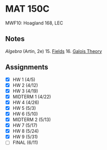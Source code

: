 # MAT 150C
MWF10: Hoagland 168, LEC
## Notes
*Algebra* (Artin, 2e)
15. [Fields](../notes/fields.md)
16. [Galois Theory](../notes/fields.md)
## Assignments
- [x] HW 1 (4/5)
- [x] HW 2 (4/12)
- [x] HW 3 (4/19)
- [x] MIDTERM 1 (4/22)
- [x] HW 4 (4/26)
- [x] HW 5 (5/3)
- [x] HW 6 (5/10)
- [x] MIDTERM 2 (5/13)
- [x] HW 7 (5/17)
- [x] HW 8 (5/24)
- [x] HW 9 (5/31)
- [ ] FINAL (6/11)